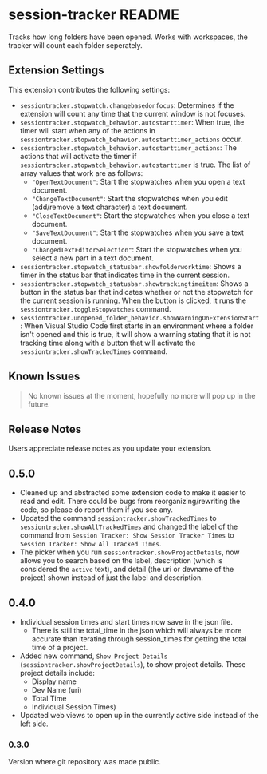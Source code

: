 # session-tracker README

Tracks how long folders have been opened. Works with workspaces, the tracker will count each folder seperately.

## Extension Settings

This extension contributes the following settings:

* `sessiontracker.stopwatch.changebasedonfocus`: Determines if the extension will count any time that the current window is not focuses.
* `sessiontracker.stopwatch_behavior.autostarttimer`: When true, the timer will start when any of the actions in `sessiontracker.stopwatch_behavior.autostarttimer_actions` occur.
* `sessiontracker.stopwatch_behavior.autostarttimer_actions`: The actions that will activate the timer if `sessiontracker.stopwatch_behavior.autostarttimer` is true. The list of array values that work are as follows:
    * `"OpenTextDocument"`: Start the stopwatches when you open a text document.
    * `"ChangeTextDocument"`: Start the stopwatches when you edit (add/remove a text character) a text document.
    * `"CloseTextDocument"`: Start the stopwatches when you close a text document.
    * `"SaveTextDocument"`: Start the stopwatches when you save a text document.
    * `"ChangedTextEditorSelection"`: Start the stopwatches when you select a new part in a text document.
* `sessiontracker.stopwatch_statusbar.showfolderworktime`: Shows a timer in the status bar that indicates time in the current session.
* `sessiontracker.stopwatch_statusbar.showtrackingtimeitem`: Shows a button in the status bar that indicates whether or not the stopwatch for the current session is running. When the button is clicked, it runs the `sessiontracker.toggleStopwatches` command.
* `sessiontracker.unopened_folder_behavior.showWarningOnExtensionStart`: When Visual Studio Code first starts in an environment where a folder isn't opened and this is true, it will show a warning stating that it is not tracking time along with a button that will activate the `sessiontracker.showTrackedTimes` command.

## Known Issues

> No known issues at the moment, hopefully no more will pop up in the future.

## Release Notes

Users appreciate release notes as you update your extension.

## 0.5.0
 - Cleaned up and abstracted some extension code to make it easier to read and edit. There could be bugs from reorganizing/rewriting the code, so please do report them if you see any.
 - Updated the command `sessiontracker.showTrackedTimes` to `sessiontracker.showAllTrackedTimes` and changed the label of the command from `Session Tracker: Show Session Tracker Times` to `Session Tracker: Show All Tracked Times`.
 - The picker when you run `sessiontracker.showProjectDetails`, now allows you to search based on the label, description (which is considered the `active` text), and detail (the uri or devname of the project) shown instead of just the label and description.

## 0.4.0
 - Individual session times and start times now save in the json file.
    - There is still the total_time in the json which will always be more accurate than iterating through session_times for getting the total time of a project.
 - Added new command, `Show Project Details` (`sessiontracker.showProjectDetails`), to show project details. These project details include:
    - Display name
    - Dev Name (uri)
    - Total Time
    - Individual Session Times)
 - Updated web views to open up in the currently active side instead of the left side.

### 0.3.0

Version where git repository was made public.